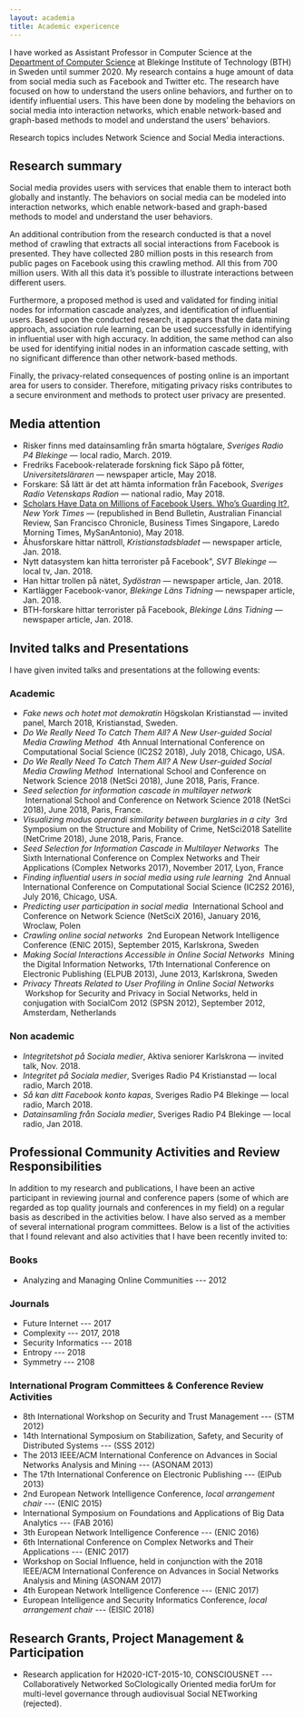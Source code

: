 ```yaml
---
layout: academia
title: Academic expericence
---
```


I have worked as Assistant Professor in Computer Science at the [Department of Computer Science](https://www.bth.se/eng/about-bth/organisation/faculty-of-computing/dida/) at Blekinge Institute of Technology (BTH) in Sweden until summer 2020. My research contains a huge amount of data from social media such as Facebook and Twitter etc. The research have focused on how to understand the users online behaviors, and further on to identify influential users. This have been done by modeling the behaviors on social media into interaction networks, which enable network-based and graph-based methods to model and understand the users' behaviors.

Research topics includes Network Science and Social Media interactions.

## Research summary

Social media provides users with services that enable them to interact both globally and instantly. The behaviors on social media can be modeled into interaction networks, which enable network-based and graph-based methods to model and understand the user behaviors.

An additional contribution from the research conducted is that a novel method of crawling that extracts all social interactions from Facebook is presented. They have collected 280 million posts in this research from public pages on Facebook using this crawling method. All this from 700 million users. With all this data it’s possible to illustrate interactions between different users.

Furthermore, a proposed method is used and validated for finding initial nodes for information cascade analyzes, and identification of influential users. Based upon the conducted research, it appears that the data mining approach, association rule learning, can be used successfully in identifying in influential user with high accuracy. In addition, the same method can also be used for identifying initial nodes in an information cascade setting, with no significant difference than other network-based methods.

Finally, the privacy-related consequences of posting online is an important area for users to consider. Therefore, mitigating privacy risks contributes to a secure environment and methods to protect user privacy are presented.

<!-- # News
---
* March '18: [Teaching](teaching.html) database tehniques.
* June '18: Attended to NetSci 2018 in Paris
* Jul '18: Attended to IC2S2 2018 in Chicago
* March '18: [Teaching](teaching.html) database tehniques. -->

## Media attention

* Risker finns med datainsamling från smarta högtalare, *Sveriges Radio P4 Blekinge* — local radio, March. 2019.
* Fredriks Facebook-relaterade forskning fick Säpo på fötter, *Universitetsläraren* — newspaper article, May 2018.
* Forskare: Så lätt är det att hämta information från Facebook, *Sveriges Radio Vetenskaps Radion* — national radio, May 2018.
* [Scholars Have Data on Millions of Facebook Users. Who’s Guarding It?](https://www.nytimes.com/2018/05/06/technology/facebook-information-data-sets-academics.html), *New York Times* — (republished in Bend Bulletin, Australian Financial Review, San Francisco Chronicle, Business Times Singapore, Laredo Morning Times, MySanAntonio), May 2018.
* Åhusforskare hittar nättroll, *Kristianstadsbladet* — newspaper article, Jan. 2018.
* Nytt datasystem kan hitta terrorister på Facebook", *SVT Blekinge* — local tv, Jan. 2018.
* Han hittar trollen på nätet, *Sydöstran* — newspaper article, Jan. 2018.
* Kartlägger Facebook-vanor, *Blekinge Läns Tidning* — newspaper article, Jan. 2018.
* BTH-forskare hittar terrorister på Facebook, *Blekinge Läns Tidning* — newspaper article, Jan. 2018.

<!-- * *BTH-forskare har kartlagt radikalisering - samlat in 35 miljarder gillamarkeringar,  Jan. 2018.
* newspaper article,”BTH-forskning ska hitta radikaliserade” • Sydöstran Jan. 2018.  -->

## Invited talks and Presentations

<!-- * "Datainsamling från Sociala medier", Jan, Sveriges Radio P4 Blekinge
* "Integritet på Sociala medier", 22/3, Sveriges Radio P4 Kristianstad
* "Så kan ditt Facebook konto kapas", 10/4, Sveriges Radio P4 Blekinge
* "Fake news och hotet mot demokratin", 11/4, paneldebatt, Högskolan Kristianstad
* "Integritetshot på Sociala medier", 16/11, Aktiva seniorer Karlskrona
--- -->
I have given invited talks and presentations at the following events:

### Academic

* *Fake news och hotet mot demokratin* Högskolan Kristianstad — invited panel, March 2018, Kristianstad, Sweden.
* *Do We Really Need To Catch Them All? A New User-guided Social Media
  Crawling Method*  4th Annual International Conference on
  Computational Social Science (IC2S2 2018), July 2018, Chicago, USA.
* *Do We Really Need To Catch Them All? A New User-guided Social Media
  Crawling Method*  International School and Conference on Network
  Science 2018 (NetSci 2018), June 2018, Paris, France.
* *Seed selection for information cascade in multilayer network*
   International School and Conference on Network Science 2018 (NetSci
  2018), June 2018, Paris, France.
* *Visualizing modus operandi similarity between burglaries in a city*
   3rd Symposium on the Structure and Mobility of Crime, NetSci2018
  Satellite (NetCrime 2018), June 2018, Paris, France.
* *Seed Selection for Information Cascade in Multilayer Networks*  The
  Sixth International Conference on Complex Networks and Their
  Applications (Complex Networks 2017), November 2017, Lyon, France
* *Finding influential users in social media using rule learning*  2nd
  Annual International Conference on Computational Social Science
  (IC2S2 2016), July 2016, Chicago, USA.
* *Predicting user participation in social media*  International
  School and Conference on Network Science (NetSciX 2016), January
  2016, Wroclaw, Polen
* *Crawling online social networks*  2nd European Network Intelligence
  Conference (ENIC 2015), September 2015, Karlskrona, Sweden
* *Making Social Interactions Accessible in Online Social Networks*
   Mining the Digital Information Networks, 17th International
  Conference on Electronic Publishing (ELPUB 2013), June 2013,
  Karlskrona, Sweden
* *Privacy Threats Related to User Profiling in Online Social
   Networks*  Workshop for Security and Privacy in Social Networks,
   held in conjugation with SocialCom 2012 (SPSN 2012), September 2012,
   Amsterdam, Netherlands

### Non academic

* *Integritetshot på Sociala medier*, Aktiva seniorer Karlskrona — invited talk, Nov. 2018.
* *Integritet på Sociala medier*, Sveriges Radio P4 Kristianstad — local radio, March 2018.
* *Så kan ditt Facebook konto kapas*, Sveriges Radio P4 Blekinge — local radio, March 2018.
* *Datainsamling från Sociala medier*, Sveriges Radio P4 Blekinge — local radio, Jan 2018.

<!-- # Organizing / PC / other -->
## Professional Community Activities and Review Responsibilities

In addition to my research and publications, I have been an active participant in reviewing journal and conference papers (some of which are regarded as top quality journals and conferences in my field) on a regular basis as described in the activities below. I have also served as a member of several international program committees.
Below is a list of the activities that I found relevant and also activities that I have been recently invited to:

### Books

* Analyzing and Managing Online Communities --- 2012

### Journals

* Future Internet --- 2017
* Complexity --- 2017, 2018
* Security Informatics --- 2018
* Entropy --- 2018
* Symmetry --- 2108

### International Program Committees & Conference Review Activities

* 8th International Workshop on Security and Trust Management ---
  (STM 2012)
* 14th International Symposium on Stabilization, Safety, and Security
  of Distributed Systems --- (SSS 2012)
* The 2013 IEEE/ACM International Conference on Advances in Social
  Networks Analysis and Mining --- (ASONAM 2013)
* The 17th International Conference on Electronic Publishing ---
  (ElPub 2013)
* 2nd European Network Intelligence Conference, *local arrangement
  chair* --- (ENIC 2015)
* International Symposium on Foundations and Applications of Big Data
  Analytics --- (FAB 2016)
* 3th European Network Intelligence Conference --- (ENIC 2016)
* 6th International Conference on Complex Networks and Their
  Applications --- (ENIC 2017)
* Workshop on Social Influence, held in conjunction with the 2018
  IEEE/ACM International Conference on Advances in Social Networks
  Analysis and Mining (ASONAM 2017)
* 4th European Network Intelligence Conference --- (ENIC 2017)
* European Intelligence and Security Informatics Conference, *local
  arrangement chair* --- (EISIC 2018)

## Research Grants, Project Management & Participation

* Research application for H2020-ICT-2015-10, CONSCIOUSNET --- Collaboratively Networked SoCIologically Oriented media forUm for multi-level governance through audiovisual Social NETworking (rejected).
